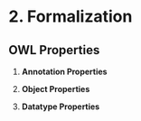 # 2. Formalization

## OWL Properties

1. **Annotation Properties**

2. **Object Properties**

3. **Datatype Properties**
